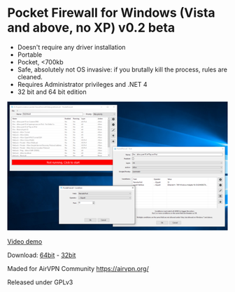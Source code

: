 Pocket Firewall for Windows (Vista and above, no XP)
v0.2 beta
===============

- Doesn't require any driver installation
- Portable
- Pocket, <700kb
- Safe, absolutely not OS invasive: if you brutally kill the process, rules are cleaned.
- Requires Administrator privileges and .NET 4
- 32 bit and 64 bit edition

![Screenshot](https://raw.githubusercontent.com/Clodo76/windows-pocket-firewall/master/shot1.png)

[Video demo](https://raw.githubusercontent.com/Clodo76/windows-pocket-firewall/master/shot1.mp4)

Download: [64bit](https://github.com/Clodo76/windows-pocket-firewall/raw/master/Output/PocketFirewall64.zip) - [32bit](https://github.com/Clodo76/windows-pocket-firewall/raw/master/Output/PocketFirewall32.zip)

Maded for AirVPN Community
https://airvpn.org/

Released under GPLv3